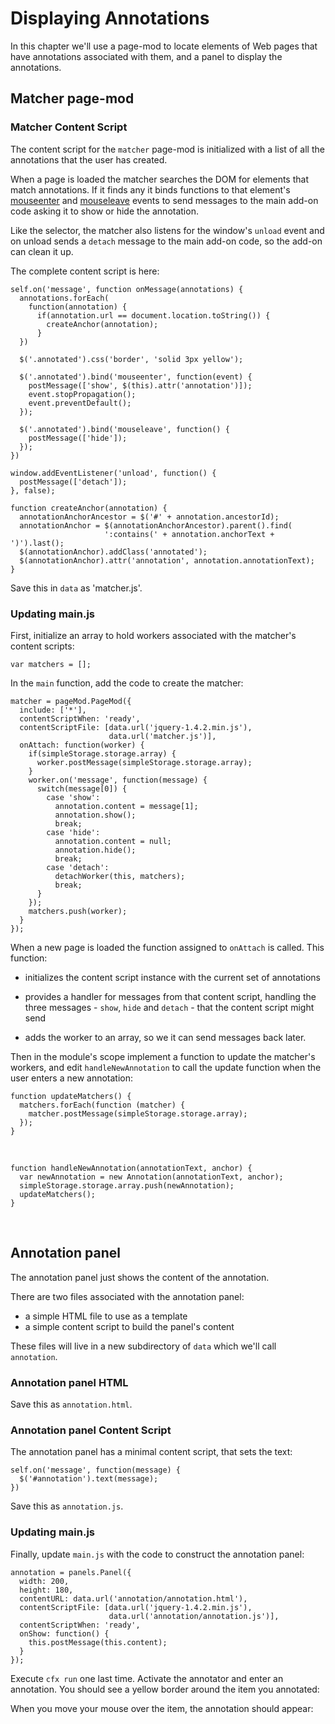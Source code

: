 # Displaying Annotations #

In this chapter we'll use a page-mod to locate elements of Web pages that have
annotations associated with them, and a panel to display the annotations.

## Matcher page-mod ##

### Matcher Content Script ###

The content script for the `matcher` page-mod is initialized with a list
of all the annotations that the user has created. 

When a page is loaded the matcher searches the DOM for elements that match
annotations. If it finds any it binds functions to that element's
[mouseenter](http://api.jquery.com/mouseenter/) and
[mouseleave](http://api.jquery.com/mouseleave/) events to send messages to the
main add-on code asking it to show or hide the annotation.

Like the selector, the matcher also listens for the window's `unload` event
and on unload sends a `detach` message to the main add-on code, so the add-on
can clean it up.

The complete content script is here:

    self.on('message', function onMessage(annotations) {
      annotations.forEach(
        function(annotation) {
          if(annotation.url == document.location.toString()) {
            createAnchor(annotation);
          }
      })

      $('.annotated').css('border', 'solid 3px yellow');

      $('.annotated').bind('mouseenter', function(event) {
        postMessage(['show', $(this).attr('annotation')]);
        event.stopPropagation();
        event.preventDefault();
      });

      $('.annotated').bind('mouseleave', function() {
        postMessage(['hide']);
      });
    })

    window.addEventListener('unload', function() {
      postMessage(['detach']);
    }, false);

    function createAnchor(annotation) {
      annotationAnchorAncestor = $('#' + annotation.ancestorId);
      annotationAnchor = $(annotationAnchorAncestor).parent().find(
                         ':contains(' + annotation.anchorText + ')').last();
      $(annotationAnchor).addClass('annotated');
      $(annotationAnchor).attr('annotation', annotation.annotationText);
    }

Save this in `data` as 'matcher.js'.

### Updating main.js ###

First, initialize an array to hold workers associated with the matcher's
content scripts:

    var matchers = [];

In the `main` function, add the code to create the matcher:

    matcher = pageMod.PageMod({
      include: ['*'],
      contentScriptWhen: 'ready',
      contentScriptFile: [data.url('jquery-1.4.2.min.js'),
                          data.url('matcher.js')],
      onAttach: function(worker) {
        if(simpleStorage.storage.array) {
          worker.postMessage(simpleStorage.storage.array);
        }
        worker.on('message', function(message) {
          switch(message[0]) {
            case 'show':
              annotation.content = message[1];
              annotation.show();
              break;
            case 'hide':
              annotation.content = null;
              annotation.hide();
              break;
            case 'detach':
              detachWorker(this, matchers);
              break;
          }
        });
        matchers.push(worker);
      }
    });

When a new page is loaded the function assigned to `onAttach` is called. This
function:

* initializes the content script instance with the current set of
annotations

* provides a handler for messages from that content script, handling the three
messages - `show`, `hide` and `detach` - that the content script might send

* adds the worker to an array, so we it can send messages back later.

Then in the module's scope implement a function to update the matcher's
workers, and edit `handleNewAnnotation` to call the update function when the
user enters a new annotation:

    function updateMatchers() {
      matchers.forEach(function (matcher) {
        matcher.postMessage(simpleStorage.storage.array);
      });
    }

<br>

    function handleNewAnnotation(annotationText, anchor) {
      var newAnnotation = new Annotation(annotationText, anchor);
      simpleStorage.storage.array.push(newAnnotation);
      updateMatchers();
    }
<br>

## Annotation panel ##

The annotation panel just shows the content of the annotation.

There are two files associated with the annotation panel:

* a simple HTML file to use as a template
* a simple content script to build the panel's content

These files will live in a new subdirectory of `data` which we'll call
`annotation`.

### Annotation panel HTML ###

<script type="syntaxhighlighter" class="brush: js"><![CDATA[
<!DOCTYPE html PUBLIC "-//W3C//DTD XHTML 1.0 Strict//EN"
	"http://www.w3.org/TR/xhtml1/DTD/xhtml1-strict.dtd">

<html xmlns="http://www.w3.org/1999/xhtml" xml:lang="en">
<head>
	<title>Annotation</title>
	<style type="text/css" media="all">

	body {
		font: 100% arial, helvetica, sans-serif;
		background-color: #F5F5F5;
	}

	div {
		text-align:left;
	}

	</style>

</head>

<body>

<div id = "annotation">
</div>

</body>
</html>
]]>
</script>

Save this as `annotation.html`.

### Annotation panel Content Script ###

The annotation panel has a minimal content script, that sets the text:

    self.on('message', function(message) {
      $('#annotation').text(message);
    })

Save this as `annotation.js`.

### Updating main.js ###

Finally, update `main.js` with the code to construct the annotation panel:

    annotation = panels.Panel({
      width: 200,
      height: 180,
      contentURL: data.url('annotation/annotation.html'),
      contentScriptFile: [data.url('jquery-1.4.2.min.js'),
                          data.url('annotation/annotation.js')],
      contentScriptWhen: 'ready',
      onShow: function() {
        this.postMessage(this.content);
      }
    });

Execute `cfx run` one last time. Activate the annotator and enter an
annotation. You should see a yellow border around the item you annotated:

When you move your mouse over the item, the annotation should appear:
